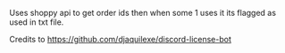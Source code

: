 Uses shoppy api to get order ids then when some 1 uses it its flagged as used in txt file.



Credits to https://github.com/djaquilexe/discord-license-bot

